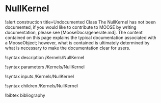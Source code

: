 <!-- MOOSE Documentation Stub: Remove this when content is added. -->

# NullKernel

!alert construction title=Undocumented Class
The NullKernel has not been documented, if you would like to contribute to MOOSE by
writing documentation, please see [MooseDocs/generate.md]. The content contained on this page explains
the typical documentation associated with a MooseObject; however, what is contained is ultimately
determined by what is necessary to make the documentation clear for users.

!syntax description /Kernels/NullKernel

!syntax parameters /Kernels/NullKernel

!syntax inputs /Kernels/NullKernel

!syntax children /Kernels/NullKernel

!bibtex bibliography
